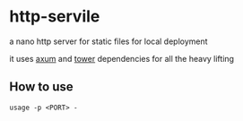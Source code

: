 # http-servile

a nano http server for static files for local deployment

it uses [axum](https://crates.io/crates/axum) and [tower](https://crates.io/crates/tower) dependencies for all the heavy lifting

## How to use


```
usage -p <PORT> -
```
